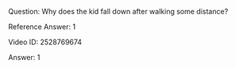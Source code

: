 Question: Why does the kid fall down after walking some distance?

Reference Answer: 1

Video ID: 2528769674

Answer: 1

